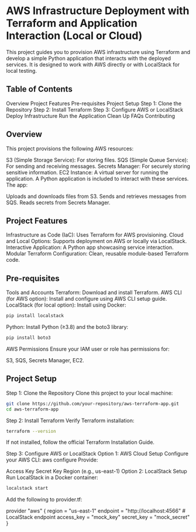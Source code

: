 # AWS Infrastructure Deployment with Terraform and Application Interaction (Local or Cloud)
This project guides you to provision AWS infrastructure using Terraform and develop a simple Python application that interacts with the deployed services. It is designed to work with AWS directly or with LocalStack for local testing.

## Table of Contents
Overview
Project Features
Pre-requisites
Project Setup
Step 1: Clone the Repository
Step 2: Install Terraform
Step 3: Configure AWS or LocalStack
Deploy Infrastructure
Run the Application
Clean Up
FAQs
Contributing
## Overview
This project provisions the following AWS resources:

S3 (Simple Storage Service): For storing files.
SQS (Simple Queue Service): For sending and receiving messages.
Secrets Manager: For securely storing sensitive information.
EC2 Instance: A virtual server for running the application.
A Python application is included to interact with these services. The app:

Uploads and downloads files from S3.
Sends and retrieves messages from SQS.
Reads secrets from Secrets Manager.
## Project Features
Infrastructure as Code (IaC): Uses Terraform for AWS provisioning.
Cloud and Local Options: Supports deployment on AWS or locally via LocalStack.
Interactive Application: A Python app showcasing service interaction.
Modular Terraform Configuration: Clean, reusable module-based Terraform code.
## Pre-requisites
Tools and Accounts
Terraform: Download and install Terraform.
AWS CLI (for AWS option): Install and configure using AWS CLI setup guide.
LocalStack (for local option): Install using Docker:
```bash
pip install localstack
```
Python: Install Python (≥3.8) and the boto3 library:
```bash
pip install boto3
```
AWS Permissions
Ensure your IAM user or role has permissions for:

S3, SQS, Secrets Manager, EC2.

## Project Setup
Step 1: Clone the Repository
Clone this project to your local machine:

```bash
git clone https://github.com/your-repository/aws-terraform-app.git
cd aws-terraform-app
```
Step 2: Install Terraform
Verify Terraform installation:
```bash
terraform --version
```
If not installed, follow the official Terraform Installation Guide.

Step 3: Configure AWS or LocalStack
Option 1: AWS Cloud Setup
Configure your AWS CLI:
aws configure
Provide:

Access Key
Secret Key
Region (e.g., us-east-1)
Option 2: LocalStack Setup
Run LocalStack in a Docker container:
```bash
localstack start
```
Add the following to provider.tf:


provider "aws" {
  region      = "us-east-1"
  endpoint    = "http://localhost:4566" # LocalStack endpoint
  access_key  = "mock_key"
  secret_key  = "mock_secret"
}
